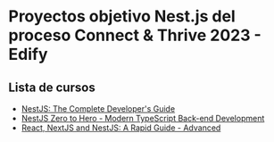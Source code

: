 # Proyectos objetivo Nest.js del proceso Connect  & Thrive 2023 - Edify
## Lista de cursos

* [NestJS: The Complete Developer's Guide](https://www.udemy.com/course/nestjs-the-complete-developers-guide/)
* [NestJS Zero to Hero - Modern TypeScript Back-end Development](https://www.udemy.com/course/nestjs-zero-to-hero/)
* [React, NextJS and NestJS: A Rapid Guide - Advanced](https://www.udemy.com/course/react-nestjs-advanced/)
